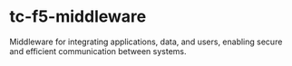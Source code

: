 # tc-f5-middleware
Middleware for integrating applications, data, and users, enabling secure and efficient communication between systems.
